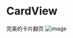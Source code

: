 # CardView
完美的卡片翻页
![image](http://thumbnail0.baidupcs.com/thumbnail/2f6aa3cd6e13dff7c4539ca449987fa1?fid=472404747-250528-101888918053730&time=1479369600&rt=sh&sign=FDTAER-DCb740ccc5511e5e8fedcff06b081203-h3rKKmqeXy4aKCyS%2F%2FLZ5rIfyWI%3D&expires=8h&chkv=0&chkbd=0&chkpc=&dp-logid=7461086848706801259&dp-callid=0&size=c710_u400&quality=100)
